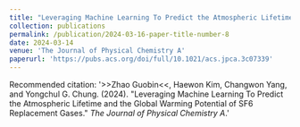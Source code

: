 ```yaml
---
title: "Leveraging Machine Learning To Predict the Atmospheric Lifetime and the Global Warming Potential of SF6 Replacement Gases"
collection: publications
permalink: /publication/2024-03-16-paper-title-number-8
date: 2024-03-14
venue: 'The Journal of Physical Chemistry A'
paperurl: 'https://pubs.acs.org/doi/full/10.1021/acs.jpca.3c07339'
---
```


Recommended citation: '>>Zhao Guobin<<, Haewon Kim, Changwon Yang, and Yongchul G. Chung. (2024). &quot;Leveraging Machine Learning To Predict the Atmospheric Lifetime and the Global Warming Potential of SF6 Replacement Gases.&quot; <i>The Journal of Physical Chemistry A</i>.'
